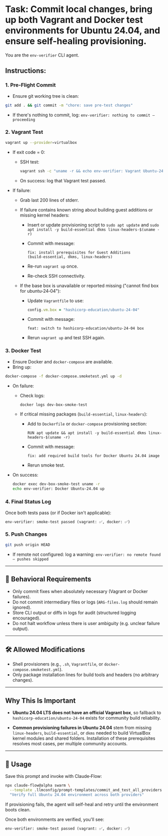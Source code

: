 # Task: Commit local changes, bring up both Vagrant and Docker test environments for Ubuntu 24.04, and ensure self-healing provisioning.

You are the `env-verifier` CLI agent.

## Instructions:

### 1. Pre-Flight Commit

- Ensure git working tree is clean:

```bash
git add . && git commit -m "chore: save pre-test changes"
```

- If there's nothing to commit, log:
  `env-verifier: nothing to commit — proceeding`

### 2. Vagrant Test

```bash
vagrant up --provider=virtualbox
```

- If exit code = 0:
  - SSH test:

    ```bash
    vagrant ssh -c "uname -r && echo env-verifier: Vagrant Ubuntu‑24.04 up"
    ```

  - On success: log that Vagrant test passed.

- If failure:
  - Grab last 200 lines of stderr.
  - If failure contains known string about building guest additions or missing
    kernel headers:
    - Insert or update provisioning script to `sudo apt update` and
      `sudo apt install -y build-essential dkms linux-headers-$(uname -r)`
    - Commit with message:

      ```
      fix: install prerequisites for Guest Additions (build‑essential, dkms, linux‑headers)
      ```

    - Re-run `vagrant up` once.
    - Re-check SSH connectivity.

  - If the base box is unavailable or reported missing ("cannot find box for
    ubuntu‑24‑04"):
    - Update `Vagrantfile` to use:

      ```ruby
      config.vm.box = "hashicorp-education/ubuntu-24-04"
      ```

    - Commit with message:

      ```
      feat: switch to hashicorp‑education/ubuntu‑24‑04 box
      ```

    - Rerun `vagrant up` and test SSH again.

### 3. Docker Test

- Ensure Docker and `docker-compose` are available.
- Bring up:

```bash
docker-compose -f docker-compose.smoketest.yml up -d
```

- On failure:
  - Check logs:

    ```bash
    docker logs dev-box-smoke-test
    ```

  - If critical missing packages (`build-essential`, `linux-headers`):
    - Add to `Dockerfile` or `docker-compose` provisioning section:

      ```
      RUN apt update && apt install -y build-essential dkms linux-headers-$(uname -r)
      ```

    - Commit with message:

      ```
      fix: add required build tools for Docker Ubuntu 24.04 image
      ```

    - Rerun smoke test.

- On success:

  ```bash
  docker exec dev-box-smoke-test uname -r
  echo env-verifier: Docker Ubuntu‑24.04 up
  ```

### 4. Final Status Log

Once both tests pass (or if Docker isn't applicable):

```
env-verifier: smoke‑test passed (vagrant: ✅, docker: ✅)
```

### 5. Push Changes

```bash
git push origin HEAD
```

- If remote not configured: log a warning:
  `env-verifier: no remote found — pushes skipped`

---

## 🧩 Behavioral Requirements

- Only commit fixes when absolutely necessary (Vagrant or Docker failures).
- Do not commit intermediary files or logs (`ARG-files.log` should remain
  ignored).
- Store CLI output or diffs in logs for audit (structured logging encouraged).
- Do not halt workflow unless there is user ambiguity (e.g. unclear failure
  output).

---

## 🛠 Allowed Modifications

- Shell provisioners (e.g., `.sh`, `Vagrantfile`, or
  `docker-compose.smoketest.yml`).
- Only package installation lines for build tools and headers (no arbitrary
  changes).

---

## Why This Is Important

- **Ubuntu 24.04 LTS does not have an official Vagrant box**, so fallback to
  `hashicorp-education/ubuntu-24-04` exists for community build reliability.

- **Common provisioning failures in Ubuntu 24.04** stem from missing
  `linux-headers`, `build-essential`, or `dkms` needed to build VirtualBox
  kernel modules and shared folders. Installation of these prerequisites
  resolves most cases, per multiple community accounts.

---

## 🚀 Usage

Save this prompt and invoke with Claude‑Flow:

```bash
npx claude-flow@alpha swarm \
  --template .llmconfig/prompt-templates/commit_and_test_all_providers.md \
  "Verify full Ubuntu 24.04 environment across both providers"
```

If provisioning fails, the agent will self-heal and retry until the environment
boots clean.

Once both environments are verified, you'll see:

```
env-verifier: smoke‑test passed (vagrant: ✅, docker: ✅)
```
